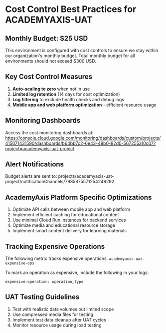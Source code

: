 # Cost Control Best Practices for ACADEMYAXIS-UAT

## Monthly Budget: $25 USD

This environment is configured with cost controls to ensure we stay within our organization's monthly budget. Total monthly budget for all environments should not exceed $300 USD.

## Key Cost Control Measures

1. **Auto-scaling to zero** when not in use
2. **Limited log retention** (14 days for cost optimization)
3. **Log filtering** to exclude health checks and debug logs
4. **Mobile app and web platform optimization** - efficient resource usage

## Monitoring Dashboards

Access the cost monitoring dashboards at:
https://console.cloud.google.com/monitoring/dashboards/custom/projects/415071431590/dashboards/b64bb7c2-6e43-48b0-82d0-567255a10c07?project=academyaxis-uat-project

## Alert Notifications

Budget alerts are sent to: projects/academyaxis-uat-project/notificationChannels/7985875571254248292

## AcademyAxis Platform Specific Optimizations

1. Optimize API calls between mobile app and web platform
2. Implement efficient caching for educational content
3. Use minimal Cloud Run instances for backend services
4. Optimize media and educational resource storage
5. Implement smart content delivery for learning materials

## Tracking Expensive Operations

The following metric tracks expensive operations:
`academyaxis-uat-expensive-ops`

To mark an operation as expensive, include the following in your logs:
```
expensive-operation: operation_type
```

## UAT Testing Guidelines

1. Test with realistic data volumes but limited scope
2. Use compressed media files for testing
3. Implement test data cleanup after UAT cycles
4. Monitor resource usage during load testing

